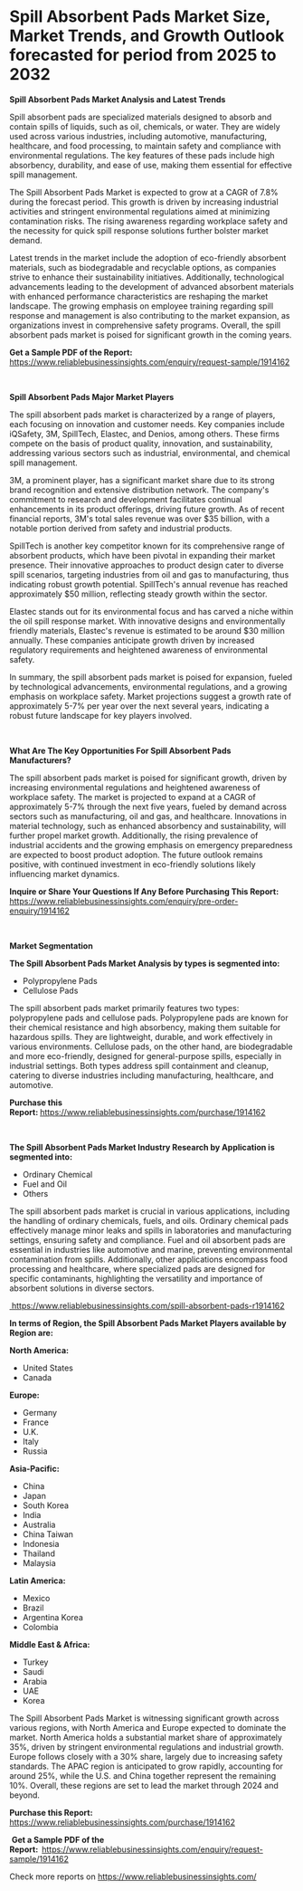 <p><h1>Spill Absorbent Pads Market Size, Market Trends, and Growth Outlook forecasted for period from 2025 to 2032</h1></p><p><strong>Spill Absorbent Pads Market Analysis and Latest Trends</strong></p>
<p><p>Spill absorbent pads are specialized materials designed to absorb and contain spills of liquids, such as oil, chemicals, or water. They are widely used across various industries, including automotive, manufacturing, healthcare, and food processing, to maintain safety and compliance with environmental regulations. The key features of these pads include high absorbency, durability, and ease of use, making them essential for effective spill management.</p><p>The Spill Absorbent Pads Market is expected to grow at a CAGR of 7.8% during the forecast period. This growth is driven by increasing industrial activities and stringent environmental regulations aimed at minimizing contamination risks. The rising awareness regarding workplace safety and the necessity for quick spill response solutions further bolster market demand.</p><p>Latest trends in the market include the adoption of eco-friendly absorbent materials, such as biodegradable and recyclable options, as companies strive to enhance their sustainability initiatives. Additionally, technological advancements leading to the development of advanced absorbent materials with enhanced performance characteristics are reshaping the market landscape. The growing emphasis on employee training regarding spill response and management is also contributing to the market expansion, as organizations invest in comprehensive safety programs. Overall, the spill absorbent pads market is poised for significant growth in the coming years.</p></p>
<p><strong>Get a Sample PDF of the Report:&nbsp;</strong> <a href="https://www.reliablebusinessinsights.com/enquiry/request-sample/1914162?utm_campaign=2146&utm_medium=2&utm_source=Github&utm_content=ia&utm_term=30012025&utm_id=spill-absorbent-pads">https://www.reliablebusinessinsights.com/enquiry/request-sample/1914162</a></p>
<p>&nbsp;</p>
<p><strong>Spill Absorbent Pads Major Market Players</strong></p>
<p><p>The spill absorbent pads market is characterized by a range of players, each focusing on innovation and customer needs. Key companies include iQSafety, 3M, SpillTech, Elastec, and Denios, among others. These firms compete on the basis of product quality, innovation, and sustainability, addressing various sectors such as industrial, environmental, and chemical spill management.</p><p>3M, a prominent player, has a significant market share due to its strong brand recognition and extensive distribution network. The company's commitment to research and development facilitates continual enhancements in its product offerings, driving future growth. As of recent financial reports, 3M's total sales revenue was over $35 billion, with a notable portion derived from safety and industrial products.</p><p>SpillTech is another key competitor known for its comprehensive range of absorbent products, which have been pivotal in expanding their market presence. Their innovative approaches to product design cater to diverse spill scenarios, targeting industries from oil and gas to manufacturing, thus indicating robust growth potential. SpillTech's annual revenue has reached approximately $50 million, reflecting steady growth within the sector.</p><p>Elastec stands out for its environmental focus and has carved a niche within the oil spill response market. With innovative designs and environmentally friendly materials, Elastec's revenue is estimated to be around $30 million annually. These companies anticipate growth driven by increased regulatory requirements and heightened awareness of environmental safety.</p><p>In summary, the spill absorbent pads market is poised for expansion, fueled by technological advancements, environmental regulations, and a growing emphasis on workplace safety. Market projections suggest a growth rate of approximately 5-7% per year over the next several years, indicating a robust future landscape for key players involved.</p></p>
<p>&nbsp;</p>
<p><strong>What Are The Key Opportunities For Spill Absorbent Pads Manufacturers?</strong></p>
<p><p>The spill absorbent pads market is poised for significant growth, driven by increasing environmental regulations and heightened awareness of workplace safety. The market is projected to expand at a CAGR of approximately 5-7% through the next five years, fueled by demand across sectors such as manufacturing, oil and gas, and healthcare. Innovations in material technology, such as enhanced absorbency and sustainability, will further propel market growth. Additionally, the rising prevalence of industrial accidents and the growing emphasis on emergency preparedness are expected to boost product adoption. The future outlook remains positive, with continued investment in eco-friendly solutions likely influencing market dynamics.</p></p>
<p><strong>Inquire or Share Your Questions If Any Before Purchasing This Report:</strong> <a href="https://www.reliablebusinessinsights.com/enquiry/pre-order-enquiry/1914162?utm_campaign=2146&utm_medium=2&utm_source=Github&utm_content=ia&utm_term=30012025&utm_id=spill-absorbent-pads">https://www.reliablebusinessinsights.com/enquiry/pre-order-enquiry/1914162</a></p>
<p>&nbsp;</p>
<p><strong>Market Segmentation</strong></p>
<p><strong>The Spill Absorbent Pads Market Analysis by types is segmented into:</strong></p>
<p><ul><li>Polypropylene Pads</li><li>Cellulose Pads</li></ul></p>
<p><p>The spill absorbent pads market primarily features two types: polypropylene pads and cellulose pads. Polypropylene pads are known for their chemical resistance and high absorbency, making them suitable for hazardous spills. They are lightweight, durable, and work effectively in various environments. Cellulose pads, on the other hand, are biodegradable and more eco-friendly, designed for general-purpose spills, especially in industrial settings. Both types address spill containment and cleanup, catering to diverse industries including manufacturing, healthcare, and automotive.</p></p>
<p><strong>Purchase this Report:&nbsp;</strong><a href="https://www.reliablebusinessinsights.com/purchase/1914162?utm_campaign=2146&utm_medium=2&utm_source=Github&utm_content=ia&utm_term=30012025&utm_id=spill-absorbent-pads">https://www.reliablebusinessinsights.com/purchase/1914162</a></p>
<p>&nbsp;</p>
<p><strong>The Spill Absorbent Pads Market Industry Research by Application is segmented into:</strong></p>
<p><ul><li>Ordinary Chemical</li><li>Fuel and Oil</li><li>Others</li></ul></p>
<p><p>The spill absorbent pads market is crucial in various applications, including the handling of ordinary chemicals, fuels, and oils. Ordinary chemical pads effectively manage minor leaks and spills in laboratories and manufacturing settings, ensuring safety and compliance. Fuel and oil absorbent pads are essential in industries like automotive and marine, preventing environmental contamination from spills. Additionally, other applications encompass food processing and healthcare, where specialized pads are designed for specific contaminants, highlighting the versatility and importance of absorbent solutions in diverse sectors.</p></p>
<p><a href="https://www.reliablebusinessinsights.com/spill-absorbent-pads-r1914162?utm_campaign=2146&utm_medium=2&utm_source=Github&utm_content=ia&utm_term=30012025&utm_id=spill-absorbent-pads">&nbsp;https://www.reliablebusinessinsights.com/spill-absorbent-pads-r1914162</a></p>
<p><strong>In terms of Region, the Spill Absorbent Pads Market Players available by Region are:</strong></p>
<p>
    <p> <strong> North America: </strong>
        <ul>
            <li>United States</li>
            <li>Canada</li>
        </ul>
        </p> 
    <p> <strong> Europe: </strong>
        <ul>
            <li>Germany</li>
            <li>France</li>
            <li>U.K.</li>
            <li>Italy</li>
            <li>Russia</li>
        </ul>
        </p> 
    <p> <strong> Asia-Pacific: </strong>
        <ul>
            <li>China</li>
            <li>Japan</li>
            <li>South Korea</li>
            <li>India</li>
            <li>Australia</li>
            <li>China Taiwan</li>
            <li>Indonesia</li>
            <li>Thailand</li>
            <li>Malaysia</li>
        </ul>
        </p> 
    <p> <strong> Latin America: </strong>
        <ul>
            <li>Mexico</li>
            <li>Brazil</li>
            <li>Argentina Korea</li>
            <li>Colombia</li>
        </ul>
        </p> 
    <p> <strong> Middle East & Africa: </strong>
        <ul>
            <li>Turkey</li>
            <li>Saudi</li>
            <li>Arabia</li>
            <li>UAE</li>
            <li>Korea</li>
        </ul>
    </p>
    </p>
<p><p>The Spill Absorbent Pads Market is witnessing significant growth across various regions, with North America and Europe expected to dominate the market. North America holds a substantial market share of approximately 35%, driven by stringent environmental regulations and industrial growth. Europe follows closely with a 30% share, largely due to increasing safety standards. The APAC region is anticipated to grow rapidly, accounting for around 25%, while the U.S. and China together represent the remaining 10%. Overall, these regions are set to lead the market through 2024 and beyond.</p></p>
<p><strong>Purchase this Report: </strong><a href="https://www.reliablebusinessinsights.com/purchase/1914162?utm_campaign=2146&utm_medium=2&utm_source=Github&utm_content=ia&utm_term=30012025&utm_id=spill-absorbent-pads">https://www.reliablebusinessinsights.com/purchase/1914162</a></p>
<p>&nbsp;<strong>Get a Sample PDF of the Report:&nbsp;&nbsp;</strong><a href="https://www.reliablebusinessinsights.com/enquiry/request-sample/1914162?utm_campaign=2146&utm_medium=2&utm_source=Github&utm_content=ia&utm_term=30012025&utm_id=spill-absorbent-pads">https://www.reliablebusinessinsights.com/enquiry/request-sample/1914162</a></p>
<p><strong></strong></p>
<p>Check more reports on <a href="https://www.reliablebusinessinsights.com/?utm_campaign=2146&utm_medium=2&utm_source=Github&utm_content=ia&utm_term=30012025&utm_id=spill-absorbent-pads">https://www.reliablebusinessinsights.com/</a></p>